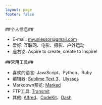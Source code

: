 ```yaml
---
layout: page
footer: false
---
```


##个人信息##

* E-mail: myunlessor@gmail.com
* 爱好: 互联网、电影、摄影、户外运动
* 座右铭: Aspire to create, create to Inspire!

##常用工具##

* 喜欢的语言: JavaScript、Python、Ruby
* 编辑器: [Sublime Text 3](http://goo.gl/Frc2)、[Ulysses](http://www.ulyssesapp.com/)
* Markdown预览: [Marked](http://goo.gl/dmhu0)
* FTP工具: [Transmit](https://panic.com/transmit/)
* 其他: [Alfred](http://www.alfredapp.com/)、[CodeKit](https://incident57.com/codekit/)、[Dash](http://kapeli.com/dash)
